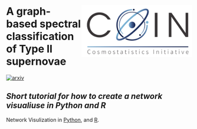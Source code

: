 #  <img  align="right"  src="https://github.com/COINtoolbox/DRACULA/blob/master/images/coin.png" width="300"> A graph-based spectral classification of Type II supernovae
[![arxiv](http://img.shields.io/badge/arXiv-2206.14335-lightgrey.svg?style=plastic)](http://arxiv.org/abs/2206.14335)

## *Short tutorial for how to create a network visualiuse in Python and R*

Network Visulization in [Python](https://github.com/COINtoolbox/graph_clustering/blob/main/graph_clustering_python.ipynb), and
[R](https://github.com/COINtoolbox/graph_clustering/blob/main/graph_clustering.ipynb). 
